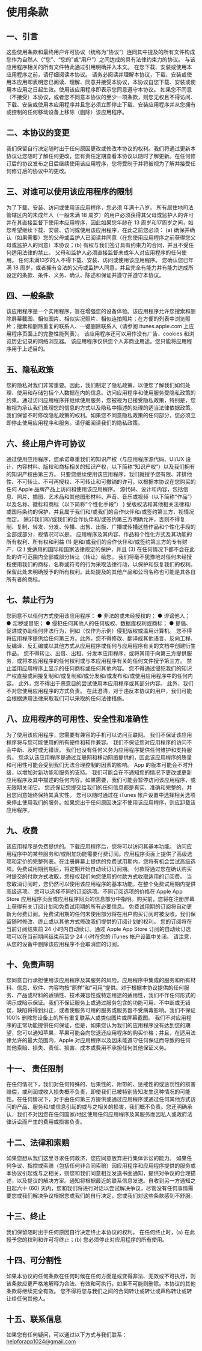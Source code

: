 # 使用条款

## 一、引言
这些使用条款和最终用户许可协议（统称为“协议”）连同其中提及的所有文件构成您作为自然人（“您”、“您的”或“用户”）之间达成的具有法律约束力的协议。
与该应用程序相关的所有文件特此通过引用明确并入本文。
在您下载、安装或使用本应用程序之前，请仔细阅读本协议。
请务必阅读并理解本协议，下载、安装或使用本应用即表明您已阅读、理解、同意并接受本协议，本协议自您下载、安装或使用本应用之日起生效。使用该应用程序即表示您同意遵守本协议。
如果您不同意（不接受）本协议，或者您不同意本协议的至少一项条款，则您无权且不得访问、下载、安装或使用本应用程序并且您必须立即停止下载、安装应用程序并从您拥有或控制的任何移动设备上移除（删除）该应用程序。
## 二、本协议的变更
我们保留自行决定随时出于任何原因更改或修改本协议的权利。我们将通过更新本协议让您随时了解任何更改，您有责任定期查看本协议以随时了解更新。在任何修订后的协议发布之日后继续使用该应用程序，您将受制于并将被视为了解并接受任何修订后的协议中的更改。
## 三、对谁可以使用该应用程序的限制
为了下载、安装、访问或使用该应用程序，您必须 年满十八岁。
所有居住地司法管辖区内的未成年人（一般未满 18 周岁）的用户必须获得其父母或监护人的许可并在其直接监督下使用本应用程序，因此如果您年龄在 13 周岁和17周岁之间，如您希望继续下载、安装、访问或使用该应用程序，在此之前您必须： (a) 确保并确认（如果需要）您的父母或监护人已阅读并同意（在您使用应用程序之前获得您父母或监护人的同意）本协议；(b) 有权与我们签订具有约束力的合同，并且不受任何适用法律的禁止。
父母和监护人必须直接监督未成年人对应用程序的任何使用。
任何未满13岁的人不得下载、安装、访问或使用该应用程序。
您确认您已年满 18 周岁，或者拥有合法的父母或监护人同意，并且完全有能力并有能力达成所设定的条款、条件、义务、确认、陈述和保证并遵守并遵守本协议。
## 四、一般条款
该应用程序是一个实用程序，旨在增强您的设备体验。该应用程序允许您搜索和删除屏幕截图、相似图片、相似实况照片、相似连拍照片；在方便的列表中浏览照片；搜索和删除重复的联系人、一键删除联系人（请参阅 itunes.apple.com 上应用程序页面上的完整性能列表）。
该应用程序还可以用作没有广告、cookies 和浏览历史记录的网络浏览器。
该应用程序仅供您个人非商业用途。您只能将应用程序用于上述目的。
## 五、隐私政策
您的隐私对我们非常重要。因此，我们制定了隐私政策，以便您了解我们如何处理、使用和存储包括个人数据在内的信息。访问应用程序和使用服务受隐私政策的约束。通过访问应用程序并继续使用服务，您被视为已接受隐私政策，特别是，您被视为承认我们处理您的信息的方式以及隐私中描述的处理的适当法律依据政策。我们保留不时修改隐私政策的权利。如果您不同意隐私政策的任何部分，您必须立即停止使用应用程序和服务。请仔细阅读我们的隐私政策。
## 六、终止用户许可协议
通过使用应用程序，您承诺尊重我们的知识产权（与应用程序源代码、UI/UX 设计、内容材料、版权和商标相关的知识产权，以下简称“知识产权”）以及我们拥有的知识产权由第三方。
只要您继续使用该应用程序，我们就授予您有限、非排他性、不可转让、不可再授权、不可转让和可撤销的许可，以根据本协议在您购买的任何 Apple 品牌产品上访问和使用该应用程序。
源代码、设计和内容，包括信息、照片、插图、艺术品和其他图形材料、声音、音乐或视频（以下简称“作品”）以及名称、徽标和商标（以下简称“个性化手段”） ) 受版权法和其他相关法律和/或国际条约的保护，并且属于我们和/或我们的合作伙伴和/或签约第三方，视情况而定。
除非我们和/或我们的合作伙伴和/或签约第三方明确允许，否则不得复制、复制、转发、分发、传播、出售、出版、广播或传播这些作品和个性化手段的全部或部分，视情况可以是。
应用程序及其内容、作品和个性化方式及其功能的所有权利、所有权和利益 (1) 是和/或我们的合作伙伴和/或签约第三方的专有财产，(2 ) 受适用的国际和国家法律规定的保护，并且 (3) 在任何情况下都不会在此处的许可范围内全部或部分转让（转让）给您。
我们将毫不犹豫地对任何未经授权使用我们的商标、名称或符号的行为采取法律行动，以保护和恢复我们的权利。保留此处未明确授予的所有权利。此处提及的其他产品和公司名称也可能是其各自所有者的商标。
## 七、禁止行为
您同意不以任何方式使用该应用程序：
● 非法的或未经授权的；
● 诽谤他人；
● 淫秽或冒犯；
● 侵犯任何其他人的任何版权、数据库权利或商标；
● 提倡、促进或协助任何非法行为，例如（仅作为示例）侵犯版权或滥用计算机。
您不得将应用程序提供给任何第三方。此外，您不得修改、翻译成其他语言、反向工程、反编译、反汇编或以其他方式从应用程序或任何与应用程序有关的文档中创建衍生作品。
您不得转让、出借、出租、分发本应用程序，或将其用于向第三方提供服务，或将本应用程序的任何权利或与本应用程序有关的任何文件授予第三方。
禁止滥用应用程序上显示的任何商标或任何其他内容。
您不得通过侵犯我们的知识产权直接或间接复制和/或复制和/或分发和/或发布和/或使用应用程序中的任何内容。
此外，您不得出于恶意目的尝试使用本应用程序或其部分内容。
此外，我们不对您使用应用程序的方式负责。
在此澄清，对于违反本协议的用户，我们可能会根据适用法律采取我们可以采取的任何法律措施。
## 八、应用程序的可用性、安全性和准确性
为了使用该应用程序，您需要有兼容的手机可以访问互联网。
我们不保证该应用程序将与您可能使用的所有硬件和软件兼容。
我们不保证您对应用程序的访问不会中断、及时或无错误。
我们也没有任何义务为应用程序提供任何维护和支持服务。
您承认该应用程序是通过互联网和移动网络提供的，因此该应用程序的质量和可用性可能会受到我们无法合理控制的因素的影响。
App 的版本可能会不时升级，以增加对新功能和服务的支持。
我们可能会在不通知您的情况下更改或更新应用程序及其中描述的任何内容。如果需要，我们可能会暂停访问该应用程序，或无限期关闭它。
您还保证您提交给我们的任何信息都是真实、准确和完整的，并且您同意始终保持其真实性。
您可以随时通过在 iTunes 帐户设置中选择相关选项来停止使用我们的服务。如果您出于任何原因决定不使用该应用程序，则应卸载该应用程序。
## 九、收费
该应用程序是免费提供的。下载应用程序后，您将可以访问其基本功能。
访问应用程序中的某些服务和/或附加功能需要付费订阅。应用程序页面上提供了高级选项和定价的完整列表。在注册屏幕上提供的免费试用期内，您将有机会尝试高级选项。免费试用期到期后，将定期开始自动续订订阅期。
付款将通过您在确认购买时提交的付款方式收取，您授权我们向您使用的付款方式收取适用的订阅费。
当您取消订阅时，您仍然可以使用该应用程序的基本功能。在整个免费试用期内提供高级选项。
您可以选择不同的订阅选项。不同订阅选项的价格在 Apple App Store 应用程序页面或应用程序网页的信息部分中指明。购买前，您将在注册屏幕上获得有关订阅计划和免费试用期的所有必要信息。
免费试用期的订阅将自动更新为付费订阅。免费试用期的任何未使用部分将在用户购买订阅时被没收。我们保留随时修改、终止或以其他方式修改我们提供的订阅计划的权利。
您的订阅将在当前订阅结束前 24 小时内自动续订。通过 Apple App Store 订阅的自动续订选项可以在当前期间结束前至少 24 小时在您的 iTunes 帐户设置中关闭。
请注意，从您的设备中删除该应用程序不会取消您的订阅。
## 十、免责声明
您同意自行承担使用该应用程序及其服务的风险。应用程序中集成的服务和所有材料、信息、软件、内容均按“原样”和“可用”提供。对于根据本协议提供的任何服务、产品或材料的适销性、技术兼容性或特定用途的适用性，我们不作任何形式的明示或暗示保证。我们不保证服务上或通过服务包含的功能可用、不中断或无错误，缺陷将得到纠正，或者使服务可用的服务或服务器不受病毒影响。我们不保证 100% 删除您设备上的所有重复联系人或类似图片或屏幕截图。
我们不对应用程序的正常功能提供任何保证，但是，如果您认为我们的应用程序没有达到您的期望，您可以通知苹果，苹果可能会向您退还应用程序的购买价格；并且，在适用法律允许的最大范围内，Apple 对应用程序以及因未能遵守任何保证而导致的任何其他索赔、损失、责任、损害、成本或费用不承担任何其他保证义务。
## 十一、 责任限制
在任何情况下，我们对任何特殊的、后果性的、附带的、惩戒性的或惩罚性的损害赔偿，或利润或收入损失概不负责，即使我们已被特别告知发生这种情况的可能性。在任何情况下，对于由任何第三方提供或通过应用程序或通过任何其他方式访问的产品、服务和/或信息引起的或与之相关的损害，我们概不负责。您还明确承认，我们不对因您在任何国家/地区使用任何应用程序及其服务而因私人或政府法律诉讼而产生的费用或损害负责。
## 十二、法律和索赔
如果您想从我们这里寻求任何救济，您应同意放弃进行集体诉讼的能力。
如果任何争议、指控或索赔（包括任何非合同索赔）因应用程序和应用程序提供的服务或本协议引起或与之相关，则您和我们同意相互发送书面通知，提供对争议的合理描述，以及提议的解决方案。通知将根据最近的联系信息发送。自收到另一方通知之日起六十 (60) 天内，您和我们将进行对话以尝试解决争议，尽管没有任何事情需要您或我们解决争议根据您或我们的自行决定，您或我们对这些条款感到不舒服。
## 十三、终止
我们保留随时出于任何原因自行决定终止本协议的权利。
在任何终止时，(a) 在此授予您的权利和许可将终止；(b) 您必须停止对应用程序的所有使用。
## 十四、可分割性
如果本协议的任何条款在任何时候在任何方面是或变得非法、无效或不可执行，则该条款应更严格地解释为合法、有效和可执行，如果不可能则删除。本协议的其他条款将继续完全有效。
您不得将您与我们之间的合同转让或转让或声称转让或转让给任何其他人。
## 十五、联系信息
如果您有任何疑问，可以通过以下方式与我们联系：
[helpforapp1024@gmail.com](helpforapp1024@gmail.com)